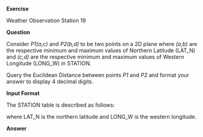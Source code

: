 **Exercise**

Weather Observation Station 19

**Question**

Consider *P1(a,c)* and *P2(b,d)* to be two points on a 2D plane where *(a,b)* are the respective minimum and maximum values of Northern Latitude (LAT_N) and *(c,d)* are the respective minimum and maximum values of Western Longitude (LONG_W) in STATION.

Query the Euclidean Distance between points *P1* and *P2* and format your answer to display 4 decimal digits.

**Input Format**

The STATION table is described as follows:

where LAT_N is the northern latitude and LONG_W is the western longitude.

**Answer**


